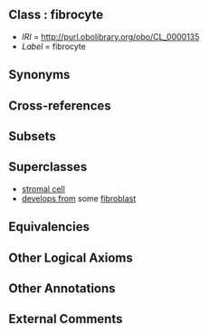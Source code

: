 
## Class : fibrocyte

 * *IRI* = http://purl.obolibrary.org/obo/CL_0000135
 * *Label* = fibrocyte

## Synonyms


## Cross-references


## Subsets


## Superclasses

 * [stromal cell](../../CL/99/CL_0000499.md)
 * [develops from](../../RO/02/RO_0002202.md) some [fibroblast](../../CL/57/CL_0000057.md)

## Equivalencies


## Other Logical Axioms


## Other Annotations


## External Comments

